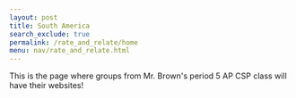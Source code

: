 ```yaml
---
layout: post 
title: South America
search_exclude: true
permalink: /rate_and_relate/home
menu: nav/rate_and_relate.html
---
```




This is the page where groups from Mr. Brown's period 5 AP CSP class will have their websites!
